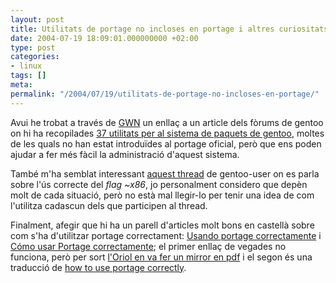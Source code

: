 ```yaml
---
layout: post
title: Utilitats de portage no incloses en portage i altres curiositats
date: 2004-07-19 18:09:01.000000000 +02:00
type: post
categories:
- linux
tags: []
meta:
permalink: "/2004/07/19/utilitats-de-portage-no-incloses-en-portage/"
---
```

Avui he trobat a través de [GWN](http://www.gentoo.org/news/en/gwn/20040719-newsletter.xml#doc_chap5) un enllaç a un article dels fòrums de gentoo on hi ha recopilades [37 utilitats per al sistema de paquets de gentoo](http://forums.gentoo.org/viewtopic.php?t=67849), moltes de les quals no han estat introduïdes al portage oficial, però que ens poden ajudar a fer més fàcil la administració d'aquest sistema.

També m'ha semblat interessant [aquest thread](http://thread.gmane.org/gmane.linux.gentoo.user/89149) de gentoo-user on es parla sobre l'ús correcte del _flag ~x86_, jo personalment considero que depèn molt de cada situació, però no està mal llegir-lo per tenir una idea de com l'utilitza cadascun dels que participen al thread.

Finalment, afegir que hi ha un parell d'articles molt bons en castellà sobre com s'ha d'utilitzar portage correctament: [Usando portage correctamente](http://nolbox.homelinux.org:8080/index.php?mod=art02) i [Cómo usar Portage correctamente](http://forums.gentoo.org/viewtopic.php?t=195629&highlight=realone); el primer enllaç de vegades no funciona, però per sort [l'Oriol en va fer un mirror en pdf](http://oriol.joor.net/article_fitxers/1269/gentoo.pdf) i el segon és una traducció de [how to use portage correctly](http://forums.gentoo.org/viewtopic.php?t=171464).

